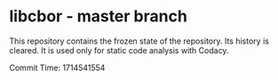 # libcbor - master branch

This repository contains the frozen state of the repository.
Its history is cleared. It is used only for static code
analysis with Codacy.

Commit Time: 1714541554